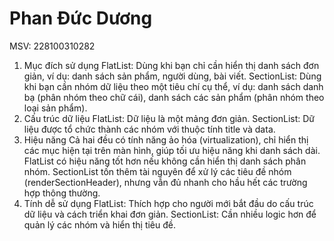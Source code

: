 # Phan Đức Dương
MSV: 228100310282
1. Mục đích sử dụng
FlatList:
Dùng khi bạn chỉ cần hiển thị danh sách đơn giản, ví dụ: danh sách sản phẩm, người dùng, bài viết.
SectionList:
Dùng khi bạn cần nhóm dữ liệu theo một tiêu chí cụ thể, ví dụ: danh sách danh bạ (phân nhóm theo chữ cái), danh sách các sản phẩm (phân nhóm theo loại sản phẩm).
2. Cấu trúc dữ liệu
FlatList:
Dữ liệu là một mảng đơn giản.
SectionList:
Dữ liệu được tổ chức thành các nhóm với thuộc tính title và data.
3. Hiệu năng
Cả hai đều có tính năng ảo hóa (virtualization), chỉ hiển thị các mục hiện tại trên màn hình, giúp tối ưu hiệu năng khi danh sách dài.
FlatList có hiệu năng tốt hơn nếu không cần hiển thị danh sách phân nhóm.
SectionList tốn thêm tài nguyên để xử lý các tiêu đề nhóm (renderSectionHeader), nhưng vẫn đủ nhanh cho hầu hết các trường hợp thông thường.
4. Tính dễ sử dụng
FlatList:
Thích hợp cho người mới bắt đầu do cấu trúc dữ liệu và cách triển khai đơn giản.
SectionList:
Cần nhiều logic hơn để quản lý các nhóm và hiển thị tiêu đề.
